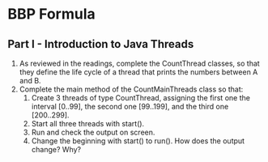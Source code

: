 # BBP Formula

## Part I - Introduction to Java Threads
1.	As reviewed in the readings, complete the CountThread classes, so that they define the life cycle of a thread that prints the numbers between A and B. 
2.	Complete the main method of the CountMainThreads class so that: 
	1.	Create 3 threads of type CountThread, assigning the first one the interval [0..99], the second one [99..199], and the third one [200..299]. 
	2.	Start all three threads with start(). 
	3.	Run and check the output on screen. 
	4.	Change the beginning with start() to run(). How does the output change? Why?
